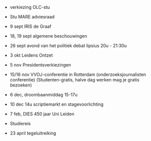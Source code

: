
- verkiezing OLC-stu
- Stu MARE adviesraad

- 9 sept IRIS de Graaf
- 18, 19 sept algemene beschouwingen
- 26 sept avond van het politiek debat lipsius 20u - 21:30u
- 3 okt Leidens Ontzet
- 5 nov Presidentsverkiezingen
- 15/16 nov VVOJ-conferentie in Rotterdam (onderzoeksjournalisten conferentie) (Studenten-gratis, halve dag werken mag je gratis bezoeken)
- 6 dec, droombaanmiddag 15-17u
- 10 dec 14u scriptiemarkt en stagevoorlichting
- 7 feb, DIES 450 jaar Uni Leiden
- Studiereis
- 23 april tegeluitreiking





